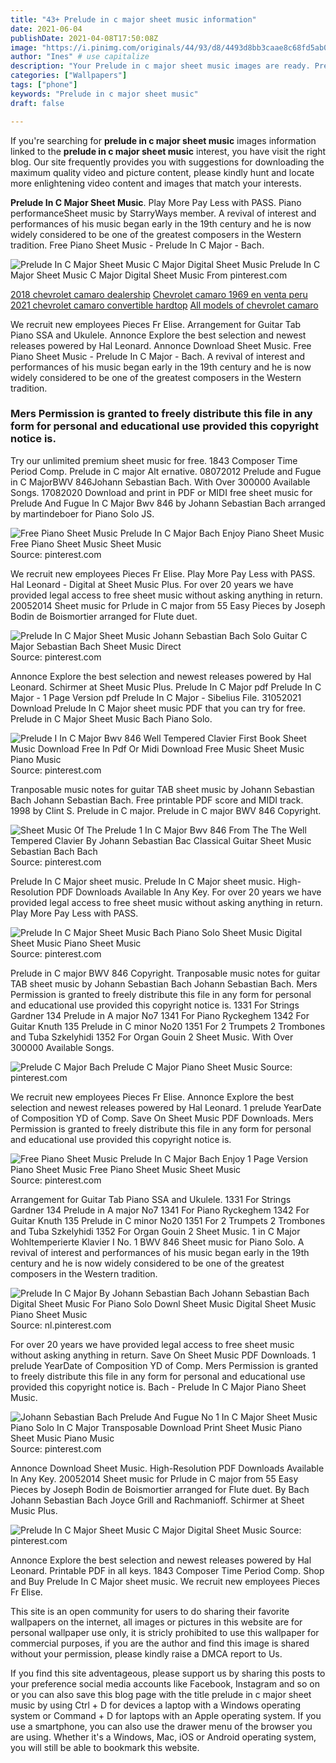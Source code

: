 ```yaml
---
title: "43+ Prelude in c major sheet music information"
date: 2021-06-04
publishDate: 2021-04-08T17:50:08Z
image: "https://i.pinimg.com/originals/44/93/d8/4493d8bb3caae8c68fd5ab0c6890ee03.png"
author: "Ines" # use capitalize
description: "Your Prelude in c major sheet music images are ready. Prelude in c major sheet music are a topic that is being searched for and liked by netizens now. You can Download the Prelude in c major sheet music files here. Find and Download all royalty-free vectors."
categories: ["Wallpapers"]
tags: ["phone"]
keywords: "Prelude in c major sheet music"
draft: false

---
```


If you're searching for **prelude in c major sheet music** images information linked to the **prelude in c major sheet music** interest, you have visit the right  blog.  Our site frequently  provides you with  suggestions  for downloading  the maximum  quality video and picture  content, please kindly hunt and locate more enlightening video content and images  that match your interests.

**Prelude In C Major Sheet Music**. Play More Pay Less with PASS. Piano performanceSheet music by StarryWays member. A revival of interest and performances of his music began early in the 19th century and he is now widely considered to be one of the greatest composers in the Western tradition. Free Piano Sheet Music - Prelude In C Major - Bach.

![Prelude In C Major Sheet Music C Major Digital Sheet Music](https://i.pinimg.com/originals/44/93/d8/4493d8bb3caae8c68fd5ab0c6890ee03.png "Prelude In C Major Sheet Music C Major Digital Sheet Music")
Prelude In C Major Sheet Music C Major Digital Sheet Music From pinterest.com

[2018 chevrolet camaro dealership](/2018-chevrolet-camaro-dealership/)
[Chevrolet camaro 1969 en venta peru](/chevrolet-camaro-1969-en-venta-peru/)
[2021 chevrolet camaro convertible hardtop](/2021-chevrolet-camaro-convertible-hardtop/)
[All models of chevrolet camaro](/all-models-of-chevrolet-camaro/)

We recruit new employees Pieces Fr Elise. Arrangement for Guitar Tab Piano SSA and Ukulele. Annonce Explore the best selection and newest releases powered by Hal Leonard. Annonce Download Sheet Music. Free Piano Sheet Music - Prelude In C Major - Bach. A revival of interest and performances of his music began early in the 19th century and he is now widely considered to be one of the greatest composers in the Western tradition.

### Mers Permission is granted to freely distribute this file in any form for personal and educational use provided this copyright notice is.

Try our unlimited premium sheet music for free. 1843 Composer Time Period Comp. Prelude in C major Alt ernative. 08072012 Prelude and Fugue in C MajorBWV 846Johann Sebastian Bach. With Over 300000 Available Songs. 17082020 Download and print in PDF or MIDI free sheet music for Prelude And Fugue In C Major Bwv 846 by Johann Sebastian Bach arranged by martindeboer for Piano Solo JS.


![Free Piano Sheet Music Prelude In C Major Bach Enjoy Piano Sheet Music Free Piano Sheet Music Sheet Music](https://i.pinimg.com/originals/50/0a/32/500a32bbef5d637a5006dc830ae81dc2.jpg "Free Piano Sheet Music Prelude In C Major Bach Enjoy Piano Sheet Music Free Piano Sheet Music Sheet Music")
Source: pinterest.com

We recruit new employees Pieces Fr Elise. Play More Pay Less with PASS. Hal Leonard - Digital at Sheet Music Plus. For over 20 years we have provided legal access to free sheet music without asking anything in return. 20052014 Sheet music for Prlude in C major from 55 Easy Pieces by Joseph Bodin de Boismortier arranged for Flute duet.

![Prelude In C Major Sheet Music Johann Sebastian Bach Solo Guitar C Major Sebastian Bach Sheet Music Direct](https://i.pinimg.com/originals/bf/91/15/bf91155b3ffdfcf29abbc89fc1c6d7bd.png "Prelude In C Major Sheet Music Johann Sebastian Bach Solo Guitar C Major Sebastian Bach Sheet Music Direct")
Source: pinterest.com

Annonce Explore the best selection and newest releases powered by Hal Leonard. Schirmer at Sheet Music Plus. Prelude In C Major pdf Prelude In C Major - 1 Page Version pdf Prelude In C Major - Sibelius File. 31052021 Download Prelude In C Major sheet music PDF that you can try for free. Prelude in C Major Sheet Music Bach Piano Solo.

![Prelude I In C Major Bwv 846 Well Tempered Clavier First Book Sheet Music Download Free In Pdf Or Midi Download Free Music Sheet Music Piano Music](https://i.pinimg.com/originals/c3/3f/9c/c33f9cd5d53a7ef147a379d77e1fb90d.png "Prelude I In C Major Bwv 846 Well Tempered Clavier First Book Sheet Music Download Free In Pdf Or Midi Download Free Music Sheet Music Piano Music")
Source: pinterest.com

Tranposable music notes for guitar TAB sheet music by Johann Sebastian Bach Johann Sebastian Bach. Free printable PDF score and MIDI track. 1998 by Clint S. Prelude in C major. Prelude in C major BWV 846 Copyright.

![Sheet Music Of The Prelude 1 In C Major Bwv 846 From The The Well Tempered Clavier By Johann Sebastian Bac Classical Guitar Sheet Music Sebastian Bach Bach](https://i.pinimg.com/originals/f7/fa/57/f7fa57df75fb6203a7a5ec2b49e75eb8.jpg "Sheet Music Of The Prelude 1 In C Major Bwv 846 From The The Well Tempered Clavier By Johann Sebastian Bac Classical Guitar Sheet Music Sebastian Bach Bach")
Source: pinterest.com

Prelude In C Major sheet music. Prelude In C Major sheet music. High-Resolution PDF Downloads Available In Any Key. For over 20 years we have provided legal access to free sheet music without asking anything in return. Play More Pay Less with PASS.

![Prelude In C Major Sheet Music Bach Piano Solo Sheet Music Digital Sheet Music Piano Sheet Music](https://i.pinimg.com/originals/24/0f/a4/240fa44278bc6883ec0e635ed3b9edca.png "Prelude In C Major Sheet Music Bach Piano Solo Sheet Music Digital Sheet Music Piano Sheet Music")
Source: pinterest.com

Prelude in C major BWV 846 Copyright. Tranposable music notes for guitar TAB sheet music by Johann Sebastian Bach Johann Sebastian Bach. Mers Permission is granted to freely distribute this file in any form for personal and educational use provided this copyright notice is. 1331 For Strings Gardner 134 Prelude in A major No7 1341 For Piano Ryckeghem 1342 For Guitar Knuth 135 Prelude in C minor No20 1351 For 2 Trumpets 2 Trombones and Tuba Szkelyhidi 1352 For Organ Gouin 2 Sheet Music. With Over 300000 Available Songs.

![Prelude C Major Bach Prelude C Major Piano Sheet Music](https://i.pinimg.com/originals/8c/01/3b/8c013b296a4d4e23e443065f3986fefe.png "Prelude C Major Bach Prelude C Major Piano Sheet Music")
Source: pinterest.com

We recruit new employees Pieces Fr Elise. Annonce Explore the best selection and newest releases powered by Hal Leonard. 1 prelude YearDate of Composition YD of Comp. Save On Sheet Music PDF Downloads. Mers Permission is granted to freely distribute this file in any form for personal and educational use provided this copyright notice is.

![Free Piano Sheet Music Prelude In C Major Bach Enjoy 1 Page Version Piano Sheet Music Free Piano Sheet Music Sheet Music](https://i.pinimg.com/originals/0d/18/5b/0d185b1e9595d90c66640bec8c6dcb18.jpg "Free Piano Sheet Music Prelude In C Major Bach Enjoy 1 Page Version Piano Sheet Music Free Piano Sheet Music Sheet Music")
Source: pinterest.com

Arrangement for Guitar Tab Piano SSA and Ukulele. 1331 For Strings Gardner 134 Prelude in A major No7 1341 For Piano Ryckeghem 1342 For Guitar Knuth 135 Prelude in C minor No20 1351 For 2 Trumpets 2 Trombones and Tuba Szkelyhidi 1352 For Organ Gouin 2 Sheet Music. 1 in C Major Wohltemperierte Klavier I No. 1 BWV 846 Sheet music for Piano Solo. A revival of interest and performances of his music began early in the 19th century and he is now widely considered to be one of the greatest composers in the Western tradition.

![Prelude In C Major By Johann Sebastian Bach Johann Sebastian Bach Digital Sheet Music For Piano Solo Downl Sheet Music Digital Sheet Music Piano Sheet Music](https://i.pinimg.com/originals/ef/24/7a/ef247a1d8dbe5dfff51818240cba9d6c.png "Prelude In C Major By Johann Sebastian Bach Johann Sebastian Bach Digital Sheet Music For Piano Solo Downl Sheet Music Digital Sheet Music Piano Sheet Music")
Source: nl.pinterest.com

For over 20 years we have provided legal access to free sheet music without asking anything in return. Save On Sheet Music PDF Downloads. 1 prelude YearDate of Composition YD of Comp. Mers Permission is granted to freely distribute this file in any form for personal and educational use provided this copyright notice is. Bach - Prelude In C Major Piano Sheet Music.

![Johann Sebastian Bach Prelude And Fugue No 1 In C Major Sheet Music Piano Solo In C Major Transposable Download Print Sheet Music Piano Sheet Music Piano Music](https://i.pinimg.com/originals/d8/d1/77/d8d177d43ba4c3c36da30e6af94c0efe.gif "Johann Sebastian Bach Prelude And Fugue No 1 In C Major Sheet Music Piano Solo In C Major Transposable Download Print Sheet Music Piano Sheet Music Piano Music")
Source: pinterest.com

Annonce Download Sheet Music. High-Resolution PDF Downloads Available In Any Key. 20052014 Sheet music for Prlude in C major from 55 Easy Pieces by Joseph Bodin de Boismortier arranged for Flute duet. By Bach Johann Sebastian Bach Joyce Grill and Rachmanioff. Schirmer at Sheet Music Plus.

![Prelude In C Major Sheet Music C Major Digital Sheet Music](https://i.pinimg.com/originals/44/93/d8/4493d8bb3caae8c68fd5ab0c6890ee03.png "Prelude In C Major Sheet Music C Major Digital Sheet Music")
Source: pinterest.com

Annonce Explore the best selection and newest releases powered by Hal Leonard. Printable PDF in all keys. 1843 Composer Time Period Comp. Shop and Buy Prelude In C Major sheet music. We recruit new employees Pieces Fr Elise.

This site is an open community for users to do sharing their favorite wallpapers on the internet, all images or pictures in this website are for personal wallpaper use only, it is stricly prohibited to use this wallpaper for commercial purposes, if you are the author and find this image is shared without your permission, please kindly raise a DMCA report to Us.

If you find this site adventageous, please support us by sharing this posts to your preference social media accounts like Facebook, Instagram and so on or you can also save this blog page with the title prelude in c major sheet music by using Ctrl + D for devices a laptop with a Windows operating system or Command + D for laptops with an Apple operating system. If you use a smartphone, you can also use the drawer menu of the browser you are using. Whether it's a Windows, Mac, iOS or Android operating system, you will still be able to bookmark this website.
